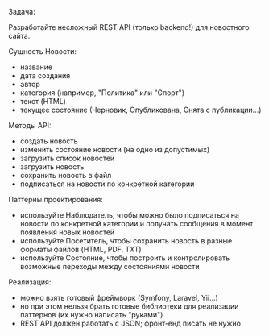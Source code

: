 Задача:

Разработайте несложный REST API (только backend!) для новостного сайта.

Сущность Новости:

- название
- дата создания
- автор
- категория (например, "Политика" или "Спорт")
- текст (HTML)
- текущее состояние (Черновик, Опубликована, Снята с публикации...)

Методы API:

- создать новость
- изменить состояние новости (на одно из допустимых)
- загрузить список новостей
- загрузить новость
- сохранить новость в файл
- подписаться на новости по конкретной категории

Паттерны проектирования:

- используйте Наблюдатель, чтобы можно было подписаться на новости по конкретной категории и получать сообщения в момент появления новых новостей
- используйте Посетитель, чтобы сохранить новость в разные форматы файлов (HTML, PDF, TXT)
- используйте Состояние, чтобы построить и контролировать возможные переходы между состояниями новости

Реализация:

- можно взять готовый фреймворк (Symfony, Laravel, Yii...)
- но при этом нельзя брать готовые библиотеки для реализации паттернов (их нужно написать "руками")
- REST API должен работать с JSON; фронт-енд писать не нужно